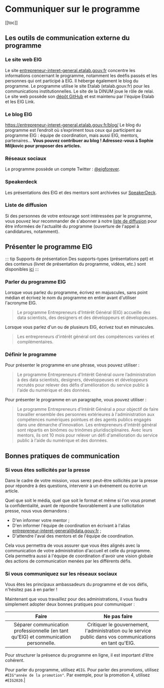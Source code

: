 # Communiquer sur le programme

[[toc]]

## Les outils de communication externe du programme  

### Le site web EIG
Le site [entrepreneur-interet-general.etalab.gouv.fr](https://entrepreneur-interet-general.etalab.gouv.fr) concentre les informations concernant le programme, notamment
les deéfis passés et les personnes qui ont participé à EIG. Il héberge également le blog du programme.
Le programme utilise le site Etalab (etalab.gouv.fr) pour les communications institutionnelles. Le site de la DINUM joue le rôle de relai. 
Le site web possède son [dépôt GitHub](https://github.com/entrepreneur-interet-general/site-eig) et est maintenu par l'équipe Etalab et les EIG Link.

### Le blog EIG
https://entrepreneur-interet-general.etalab.gouv.fr/blog/
Le blog du programme est l’endroit où s’expriment tous ceux qui participent au programme EIG : équipe de coordination, mais aussi EIG, mentors, partenaires...
**Vous pouvez contribuer au blog ! Adressez-vous à Sophie Miljkovic pour proposer des articles.**

### Réseaux sociaux
Le programme possède un compte Twitter : [@eigforever](https://twitter.com/eigforever). 

### Speakerdeck

Les présentations des EIG et des mentors sont archivées sur [SpeakerDeck](https://speakerdeck.com/eig2018).

### Liste de diffusion 

Si des personnes de votre entourage sont intéressées par le programme, vous pouvez leur recommander de s'abonner à notre [liste de diffusion](https://infolettres.etalab.gouv.fr/subscribe/entrepreneur-interet-general@mail.etalab.studio) pour être informées de l'actualité du programme (ouverture de l'appel à candidatures, notamment). 

## Présenter le programme EIG

::: tip Supports de présentation
Des supports-types (présentations ppt) et des contenus (livret de présentation du programme, vidéos, etc.) sont disponibles [ici](https://entrepreneur-interet-general.etalab.gouv.fr/supports-communication.html)
:::

### Parler du programme EIG
Lorsque vous parlez du programme, écrivez en majuscules, sans point médian et écrivez le nom du programme en entier avant d'utiliser l'acronyme EIG.

> Le programme Entrepreneurs d'Intérêt Général (EIG) accueille des data scientists, des designers et des développeurs et développeuses.

Lorsque vous parlez d'un ou de plusieurs EIG, écrivez tout en minuscules.

> Les entrepreneurs d'intérêt général ont des compétences variées et complémentaires.

### Définir le programme
Pour présenter le programme en une phrase, vous pouvez utiliser :

> Le programme Entrepreneurs d'Intérêt Général ouvre l’administration à des data scientists, designers, développeuses et développeurs recrutés pour relever des défis d'amélioration du service public à l'aide du numérique et des données. 

Pour présenter le programme en un paragraphe, vous pouvez utiliser :

> Le programme Entrepreneurs d'Intérêt Général a pour objectif de faire travailler ensemble des personnes extérieures à l'administration aux compétences numériques pointues et des agents publics engagés dans une démarche d'innovation. Les entrepreneurs d'intérêt général sont répartis en binômes ou trinômes pluridisciplinaires. Avec leurs mentors, ils ont 10 mois pour relever un défi d'amélioration du service public à l'aide du numérique et des données.

## Bonnes pratiques de communication

### Si vous êtes sollicités par la presse

Dans le cadre de votre mission, vous serez peut-être sollicités par la presse pour répondre à des questions, intervenir à un événement ou écrire un article.

Quel que soit le média, quel que soit le format et même si l'on vous promet la confidentialité, avant de répondre favorablement à une sollicitation presse, nous vous demandons :
- D'en informer votre mentor ;
- D'en informer l'équipe de coordination en écrivant à l'alias <entrepreneur-interet-general@data.gouv.fr> ;
- D'attendre l'aval des mentors et de l'équipe de coordination.

Cela vous permettra de vous assurer que vous êtes alignés avec la communication de votre administration d'accueil et celle du programme. Cela permettra aussi à l'équipe de coordination d'avoir une vision globale des actions de communication menées par les différents défis.

### Si vous communiquez sur les réseaux sociaux

Vous êtes les principaux ambassadeurs du programme et de vos défis, n'hésitez pas à en parler !

Maintenant que vous travaillez pour des administrations, il vous faudra simplement adopter deux bonnes pratiques pour communiquer :

|Faire|Ne pas faire| 
| :-------------: | :-------------: |
|Séparer communication professionnelle (en tant qu'EIG) et communication personnelle.|Critiquer le gouvernement, l'administration ou le service public dans vos communications en tant qu'EIG.|  
      
Pour structurer la présence du programme en ligne, il est important d'être cohérent. 

Pour parler du programme, utilisez `#EIG`. 
Pour parler des promotions, utilisez `#EIG"année de la promotion"`. Par exemple, pour la promotion 4, utilisez `#EIG2020`.|

